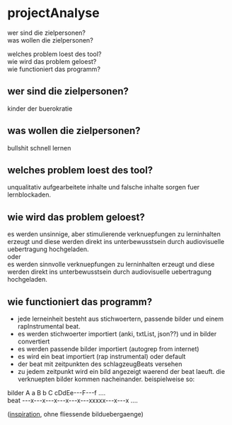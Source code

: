 # projectAnalyse

wer sind die zielpersonen?\
was wollen die zielpersonen?

welches problem loest des tool?\
wie wird das problem geloest?\
wie functioniert das programm?


## wer sind die zielpersonen?

kinder der buerokratie

## was wollen die zielpersonen?

bullshit schnell lernen

## welches problem loest des tool?

unqualitativ aufgearbeitete inhalte und falsche inhalte sorgen fuer lernblockaden.

## wie wird das problem geloest?

es werden unsinnige, aber stimulierende verknuepfungen zu lerninhalten erzeugt und diese werden direkt ins unterbewusstsein durch audiovisuelle uebertragung hochgeladen. \
oder\
es werden sinnvolle verknuepfungen zu lerninhalten erzeugt und diese werden direkt ins unterbewusstsein durch audiovisuelle uebertragung hochgeladen.

## wie functioniert das programm?

- jede lerneinheit besteht aus stichwoertern, passende bilder und einem rapInstrumental beat.
- es werden stichwoerter importiert (anki, txtList, json??) und in bilder convertiert
- es werden passende bilder importiert (autogrep from internet)
- es wird ein beat importiert (rap instrumental) oder default
- der beat mit zeitpunkten des schlagzeugBeats versehen
- zu jedem zeitpunkt wird ein bild angezeigt waerend der beat laeuft. die verknuepten bilder kommen nacheinander.
beispielweise so:

bilder     A   a   B   b   C   cDdEe---F---f ....\
beat    ---x---x---x---x---x---xxxxx---x---x ....
    
([inspiration](https://youtu.be/us0ScLgD4s4?t=134), ohne fliessende bilduebergaenge)

